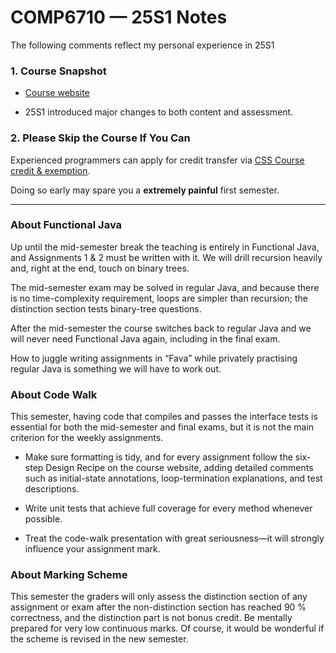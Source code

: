 # COMP6710 — 25S1 Notes 

The following comments reflect my personal experience in 25S1

### 1. Course Snapshot

- [Course website](https://comp.anu.edu.au/courses/comp1110/)
  
- 25S1 introduced major changes to both content and assessment.

### 2. Please Skip the Course If You Can

Experienced programmers can apply for credit transfer via [CSS Course credit & exemption](https://systems.anu.edu.au/students/continuing/credit/).

Doing so early may spare you a **extremely painful** first semester.

---

### About Functional Java

Up until the mid-semester break the teaching is entirely in Functional Java, and Assignments 1 & 2 must be written with it. We will drill recursion heavily and, right at the end, touch on binary trees. 

The mid-semester exam may be solved in regular Java, and because there is no time-complexity requirement, loops are simpler than recursion; the distinction section tests binary-tree questions. 

After the mid-semester the course switches back to regular Java and we will never need Functional Java again, including in the final exam. 

How to juggle writing assignments in “Fava” while privately practising regular Java is something we will have to work out.

### About Code Walk

This semester, having code that compiles and passes the interface tests is essential for both the mid-semester and final exams, but it is not the main criterion for the weekly assignments. 

- Make sure formatting is tidy, and for every assignment follow the six-step Design Recipe on the course website, adding detailed comments such as initial-state annotations, loop-termination explanations, and test descriptions. 

- Write unit tests that achieve full coverage for every method whenever possible. 

- Treat the code-walk presentation with great seriousness—it will strongly influence your assignment mark.

### About Marking Scheme

This semester the graders will only assess the distinction section of any assignment or exam after the non-distinction section has reached 90 % correctness, and the distinction part is not bonus credit. Be mentally prepared for very low continuous marks. Of course, it would be wonderful if the scheme is revised in the new semester.

